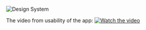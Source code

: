 
![Design System](https://drive.google.com/uc?export=view&id=1R_iWQDuxr_Zk7Mg4WXgVhH9yl2w6f9Nj)

The video from usability of the app:
[![Watch the video](https://img.youtube.com/vi/D0UnqGm_miA/maxresdefault.jpg)](https://www.youtube.com/watch?v=D0UnqGm_miA&ab_channel=SolutionsForAll)
